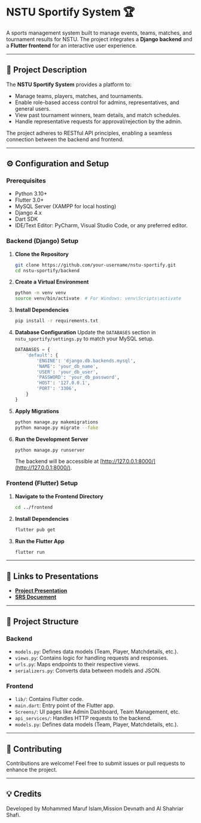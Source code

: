 
# NSTU Sportify System 🏆

A sports management system built to manage events, teams, matches, and tournament results for NSTU. The project integrates a **Django backend** and a **Flutter frontend** for an interactive user experience.

---

## 📖 Project Description
The **NSTU Sportify System** provides a platform to:
- Manage teams, players, matches, and tournaments.
- Enable role-based access control for admins, representatives, and general users.
- View past tournament winners, team details, and match schedules.
- Handle representative requests for approval/rejection by the admin.

The project adheres to RESTful API principles, enabling a seamless connection between the backend and frontend.

---

## ⚙️ Configuration and Setup

### Prerequisites
- Python 3.10+
- Flutter 3.0+
- MySQL Server (XAMPP for local hosting)
- Django 4.x
- Dart SDK
- IDE/Text Editor: PyCharm, Visual Studio Code, or any preferred editor.

### Backend (Django) Setup
1. **Clone the Repository**
   ```bash
   git clone https://github.com/your-username/nstu-sportify.git
   cd nstu-sportify/backend
   ```

2. **Create a Virtual Environment**
   ```bash
   python -m venv venv
   source venv/bin/activate  # For Windows: venv\Scripts\activate
   ```

3. **Install Dependencies**
   ```bash
   pip install -r requirements.txt
   ```

4. **Database Configuration**
   Update the `DATABASES` section in `nstu_sportify/settings.py` to match your MySQL setup.
   ```python
   DATABASES = {
       'default': {
           'ENGINE': 'django.db.backends.mysql',
           'NAME': 'your_db_name',
           'USER': 'your_db_user',
           'PASSWORD': 'your_db_password',
           'HOST': '127.0.0.1',
           'PORT': '3306',
       }
   }
   ```

5. **Apply Migrations**
   ```bash
   python manage.py makemigrations
   python manage.py migrate --fake
   ```

6. **Run the Development Server**
   ```bash
   python manage.py runserver
   ```
   The backend will be accessible at [http://127.0.0.1:8000/](http://127.0.0.1:8000/).

### Frontend (Flutter) Setup
1. **Navigate to the Frontend Directory**
   ```bash
   cd ../frontend
   ```

2. **Install Dependencies**
   ```bash
   flutter pub get
   ```

3. **Run the Flutter App**
   ```bash
   flutter run
   ```

---

## 🎥 Links to Presentations
- **[Project Presentation](NSTU_Sportify_SRS.pdf)**
- **[SRS Docuement](NSTU_Sportify.pptx)**

---

## 📂 Project Structure

### Backend
- `models.py`: Defines data models (Team, Player, Matchdetails, etc.).
- `views.py`: Contains logic for handling requests and responses.
- `urls.py`: Maps endpoints to their respective views.
- `serializers.py`: Converts data between models and JSON.

### Frontend
- `lib/`: Contains Flutter code.
- `main.dart`: Entry point of the Flutter app.
- `Screens/`: UI pages like Admin Dashboard, Team Management, etc.
- `api_services/`: Handles HTTP requests to the backend.
- `models.py`: Defines data models (Team, Player, Matchdetails, etc.).

---

## 🤝 Contributing
Contributions are welcome! Feel free to submit issues or pull requests to enhance the project.

---

## 💡 Credits
Developed by Mohammed Maruf Islam,Mission Devnath and Al Shahriar Shafi.
